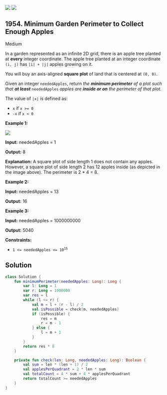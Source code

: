 [![](https://img.shields.io/github/stars/javadev/LeetCode-in-Kotlin?label=Stars&style=flat-square)](https://github.com/javadev/LeetCode-in-Kotlin)
[![](https://img.shields.io/github/forks/javadev/LeetCode-in-Kotlin?label=Fork%20me%20on%20GitHub%20&style=flat-square)](https://github.com/javadev/LeetCode-in-Kotlin/fork)

## 1954\. Minimum Garden Perimeter to Collect Enough Apples

Medium

In a garden represented as an infinite 2D grid, there is an apple tree planted at **every** integer coordinate. The apple tree planted at an integer coordinate `(i, j)` has `|i| + |j|` apples growing on it.

You will buy an axis-aligned **square plot** of land that is centered at `(0, 0)`.

Given an integer `neededApples`, return _the **minimum perimeter** of a plot such that **at least**_ `neededApples` _apples are **inside or on** the perimeter of that plot_.

The value of `|x|` is defined as:

*   `x` if `x >= 0`
*   `-x` if `x < 0`

**Example 1:**

![](https://assets.leetcode.com/uploads/2019/08/30/1527_example_1_2.png)

**Input:** neededApples = 1

**Output:** 8

**Explanation:** A square plot of side length 1 does not contain any apples. However, a square plot of side length 2 has 12 apples inside (as depicted in the image above). The perimeter is 2 \* 4 = 8.

**Example 2:**

**Input:** neededApples = 13

**Output:** 16

**Example 3:**

**Input:** neededApples = 1000000000

**Output:** 5040

**Constraints:**

*   <code>1 <= neededApples <= 10<sup>15</sup></code>

## Solution

```kotlin
class Solution {
    fun minimumPerimeter(neededApples: Long): Long {
        var l: Long = 1
        var r: Long = 1000000
        var res = l
        while (l <= r) {
            val m = l + (r - l) / 2
            val isPossible = check(m, neededApples)
            if (isPossible) {
                res = m
                r = m - 1
            } else {
                l = m + 1
            }
        }
        return res * 8
    }

    private fun check(len: Long, neededApples: Long): Boolean {
        val sum = len * (len + 1) / 2
        val applesPerQuadrant = 2 * len * sum
        val totalCount = 4 * sum + 4 * applesPerQuadrant
        return totalCount >= neededApples
    }
}
```